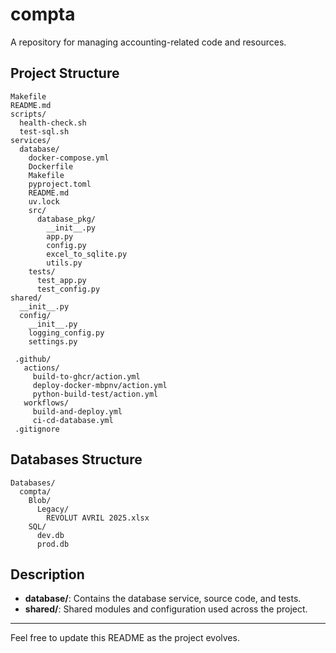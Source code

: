 # compta

A repository for managing accounting-related code and resources.

## Project Structure

```
Makefile
README.md
scripts/
  health-check.sh
  test-sql.sh
services/
  database/
    docker-compose.yml
    Dockerfile
    Makefile
    pyproject.toml
    README.md
    uv.lock
    src/
      database_pkg/
        __init__.py
        app.py
        config.py
        excel_to_sqlite.py
        utils.py
    tests/
      test_app.py
      test_config.py
shared/
  __init__.py
  config/
    __init__.py
    logging_config.py
    settings.py
 
 .github/
   actions/
     build-to-ghcr/action.yml
     deploy-docker-mbpnv/action.yml
     python-build-test/action.yml
   workflows/
     build-and-deploy.yml
     ci-cd-database.yml
 .gitignore
```


## Databases Structure

```
Databases/
  compta/
    Blob/
      Legacy/
        REVOLUT AVRIL 2025.xlsx
    SQL/
      dev.db
      prod.db
```

## Description
- **database/**: Contains the database service, source code, and tests.
- **shared/**: Shared modules and configuration used across the project.

---

Feel free to update this README as the project evolves.
